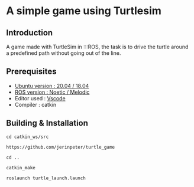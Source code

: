 # A simple game using Turtlesim 
## Introduction

A game made with TurtleSim in :::ROS, the task is to drive the turtle around a predefined path without going out of the line.


## Prerequisites

* [Ubuntu version : 20.04 / 18.04](https://ubuntu.com/download/desktop)
* [ROS version : Noetic / Melodic](http://wiki.ros.org/noetic/Installation/Ubuntu)
* Editor used : [Vscode](https://code.visualstudio.com/download)
* Compiler  : catkin


## Building & Installation
```
cd catkin_ws/src

https://github.com/jerinpeter/turtle_game

cd ..

catkin_make

roslaunch turtle_launch.launch

```
